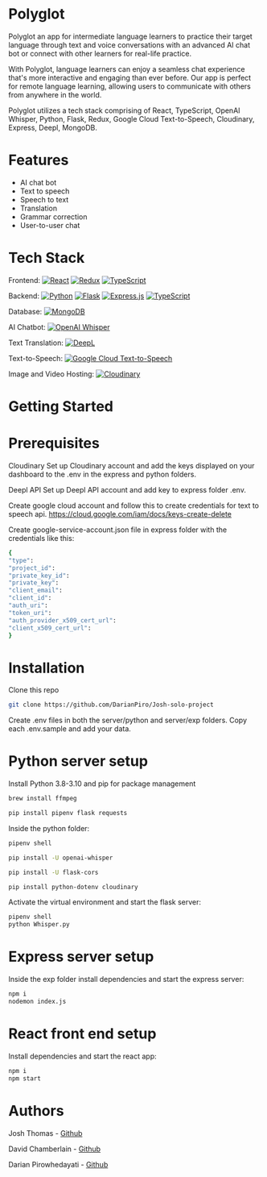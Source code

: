 # Polyglot

Polyglot an app for intermediate language learners to practice their target language through text and voice conversations with an advanced AI chat bot or connect with other learners for real-life practice. 

With Polyglot, language learners can enjoy a seamless chat experience that's more interactive and engaging than ever before. Our app is perfect for remote language learning, allowing users to communicate with others from anywhere in the world.

Polyglot utilizes a tech stack comprising of React, TypeScript, OpenAI Whisper, Python, Flask, Redux, Google Cloud Text-to-Speech, Cloudinary, Express, Deepl, MongoDB. 

# Features

- AI chat bot
- Text to speech
- Speech to text
- Translation
- Grammar correction
- User-to-user chat

# Tech Stack

Frontend: [![React](https://img.shields.io/badge/React-blue?logo=react&logoColor=white)](https://reactjs.org/) [![Redux](https://img.shields.io/badge/Redux-purple?logo=redux&logoColor=white)](https://redux.js.org/) [![TypeScript](https://img.shields.io/badge/TypeScript-blue?logo=typescript&logoColor=white)](https://www.typescriptlang.org/)

Backend: [![Python](https://img.shields.io/badge/Python-blue?logo=python&logoColor=white)](https://www.python.org/) [![Flask](https://img.shields.io/badge/Flask-black?logo=flask&logoColor=white)](https://flask.palletsprojects.com/en/2.1.x/) [![Express.js](https://img.shields.io/badge/Express.js-grey?logo=express&logoColor=white)](https://expressjs.com/) [![TypeScript](https://img.shields.io/badge/TypeScript-blue?logo=typescript&logoColor=white)](https://www.typescriptlang.org/)

Database: [![MongoDB](https://img.shields.io/badge/MongoDB-green?logo=mongodb&logoColor=white)](https://www.mongodb.com/)

AI Chatbot: [![OpenAI Whisper](https://img.shields.io/badge/OpenAI%20Whisper-white)](https://openai.com/whisper/)

Text Translation: [![DeepL](https://img.shields.io/badge/DeepL-blue?logo=deepl&logoColor=white)](https://www.deepl.com/translator)

Text-to-Speech: [![Google Cloud Text-to-Speech](https://img.shields.io/badge/Google%20Cloud%20Text--to--Speech-blue?logo=google-cloud&logoColor=white)](https://cloud.google.com/text-to-speech)

Image and Video Hosting: [![Cloudinary](https://img.shields.io/badge/Cloudinary-blueviolet?logo=cloudinary&logoColor=white)](https://cloudinary.com/)


# Getting Started

# Prerequisites
Cloudinary
Set up Cloudinary account and add the keys displayed on your dashboard to the .env in the express and python folders.

Deepl API
Set up Deepl API account and add key to express folder .env.

Create google cloud account and follow this to create credentials for text to speech api.
https://cloud.google.com/iam/docs/keys-create-delete

Create google-service-account.json file in express folder with the credentials like this:
```bash
{
"type":
"project_id":
"private_key_id":
"private_key":
"client_email":
"client_id":
"auth_uri":
"token_uri":
"auth_provider_x509_cert_url":
"client_x509_cert_url":
}
```

# Installation
Clone this repo

```bash
git clone https://github.com/DarianPiro/Josh-solo-project
```

Create .env files in both the server/python and server/exp folders.
Copy each .env.sample and add your data.

# Python server setup

Install Python 3.8-3.10 and pip for package management

```bash
brew install ffmpeg

pip install pipenv flask requests
```

Inside the python folder:

```bash
pipenv shell

pip install -U openai-whisper

pip install -U flask-cors

pip install python-dotenv cloudinary

```

Activate the virtual environment and start the flask server:

```bash
pipenv shell
python Whisper.py
```


# Express server setup

Inside the exp folder install dependencies and start the express server:
```bash
npm i
nodemon index.js
```

# React front end setup

Install dependencies and start the react app:
```bash
npm i
npm start
```


# Authors
Josh Thomas - [Github](https://github.com/josht28)

David Chamberlain - [Github](https://github.com/DRC222)

Darian Pirowhedayati - [Github](https://github.com/DarianPiro)

